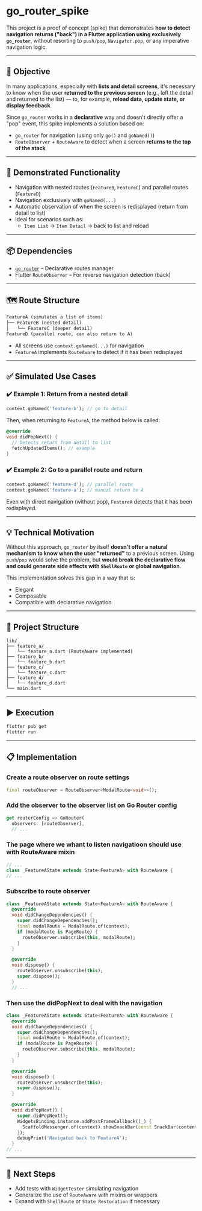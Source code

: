 # go_router_spike

This project is a proof of concept (spike) that demonstrates **how to detect navigation returns ("back") in a Flutter application using exclusively `go_router`**, without resorting to `push/pop`, `Navigator.pop`, or any imperative navigation logic.

---

## 🎯 Objective

In many applications, especially with **lists and detail screens**, it's necessary to know when the user **returned to the previous screen** (e.g., left the detail and returned to the list) — to, for example, **reload data, update state, or display feedback**.

Since `go_router` works in a **declarative** way and doesn't directly offer a "pop" event, this spike implements a solution based on:

- `go_router` for navigation (using only `go()` and `goNamed()`)
- `RouteObserver` + `RouteAware` to detect when a screen **returns to the top of the stack**

---

## 🧭 Demonstrated Functionality

- Navigation with nested routes (`FeatureB`, `FeatureC`) and parallel routes (`FeatureD`)
- Navigation exclusively with `goNamed(...)`
- Automatic observation of when the screen is redisplayed (return from detail to list)
- Ideal for scenarios such as:
  - `Item List` → `Item Detail` → back to list and reload

---

## 📦 Dependencies

- [`go_router`](https://pub.dev/packages/go_router) – Declarative routes manager
- Flutter `RouteObserver` – For reverse navigation detection (back)

---

## 🗺️ Route Structure

```txt
FeatureA (simulates a list of items)
├── FeatureB (nested detail)
│   └── FeatureC (deeper detail)
FeatureD (parallel route, can also return to A)
```

- All screens use `context.goNamed(...)` for navigation
- `FeatureA` implements `RouteAware` to detect if it has been redisplayed

---

## ✅ Simulated Use Cases

### ✔️ Example 1: Return from a nested detail

```dart
context.goNamed('feature-b'); // go to detail
```

Then, when returning to `FeatureA`, the method below is called:

```dart
@override
void didPopNext() {
  // Detects return from detail to list
  fetchUpdatedItems(); // example
}
```

### ✔️ Example 2: Go to a parallel route and return

```dart
context.goNamed('feature-d'); // parallel route
context.goNamed('feature-a'); // manual return to A
```

Even with direct navigation (without pop), `FeatureA` detects that it has been redisplayed.

---

## 💡 Technical Motivation

Without this approach, `go_router` by itself **doesn't offer a natural mechanism to know when the user "returned"** to a previous screen. Using `push`/`pop` would solve the problem, but **would break the declarative flow and could generate side effects with `ShellRoute` or global navigation**.

This implementation solves this gap in a way that is:

- Elegant
- Composable
- Compatible with declarative navigation

---

## 📁 Project Structure

```
lib/
├── feature_a/
│   └── feature_a.dart (RouteAware implemented)
├── feature_b/
│   └── feature_b.dart
├── feature_c/
│   └── feature_c.dart
├── feature_d/
│   └── feature_d.dart
└── main.dart
```

---

## ▶️ Execution

```bash
flutter pub get
flutter run
```



---

## 📋 Implementation

### Create a route observer on route settings
``` dart
final routeObserver = RouteObserver<ModalRoute<void>>();
```
### Add the observer to the observer list on Go Router config

```dart
get routerConfig => GoRouter(
  observers: [routeObserver],
  // ...
```

### The page where we whant to listen navigatioon should use with RouteAware mixin
``` dart
// ...
class _FeatureAState extends State<FeatureA> with RouteAware {
// ...
```

### Subscribe to route observer
```dart
class _FeatureAState extends State<FeatureA> with RouteAware {
  @override
  void didChangeDependencies() {
    super.didChangeDependencies();
    final modalRoute = ModalRoute.of(context);
    if (modalRoute is PageRoute) {
      routeObserver.subscribe(this, modalRoute);
    }
  }

  @override
  void dispose() {
    routeObserver.unsubscribe(this);
    super.dispose();
  }
  // ...
```

### Then use the didPopNext to deal with the navigation
```dart
class _FeatureAState extends State<FeatureA> with RouteAware {
  @override
  void didChangeDependencies() {
    super.didChangeDependencies();
    final modalRoute = ModalRoute.of(context);
    if (modalRoute is PageRoute) {
      routeObserver.subscribe(this, modalRoute);
    }
  }

  @override
  void dispose() {
    routeObserver.unsubscribe(this);
    super.dispose();
  }

  @override
  void didPopNext() {
    super.didPopNext();
    WidgetsBinding.instance.addPostFrameCallback((_) {
      ScaffoldMessenger.of(context).showSnackBar(const SnackBar(content: Text('Navigated back to FeatureA')));
    });
    debugPrint('Navigated back to FeatureA');
  }
// ...
```

---

## 🧪 Next Steps

- Add tests with `WidgetTester` simulating navigation
- Generalize the use of `RouteAware` with mixins or wrappers
- Expand with `ShellRoute` or `State Restoration` if necessary
